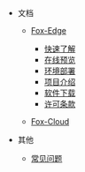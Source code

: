 - 文档
  - [Fox-Edge](fox-edge/readme.md)  
	- [快速了解](fox-edge/quickstart.md)  
	- [在线预览](fox-edge/preview.md)  
	- [环境部署](fox-edge/deploy.md)
	- [项目介绍](fox-edge/introduction.md)
	- [软件下载](fox-edge/download.md)  
	- [许可条款](fox-edge/license.md)
	
  - [Fox-Cloud](fox-cloud/readme.md)  
  
- 其他

  - [常见问题](helpers.md)



